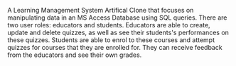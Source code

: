 A Learning Management System Artifical Clone that focuses on manipulating data in an MS Access Database using SQL queries.
There are two user roles: educators and students.
Educators are able to create, update and delete quizzes, as well as see their students's performances on these quizzes.
Students are able to enrol to these courses and attempt quizzes for courses that they are enrolled for. They can receive feedback from the educators and see their own grades.
